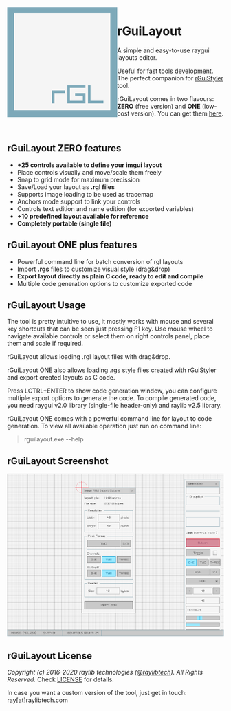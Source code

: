 <img align="left" src="logo/rguilayout_256x256.png" width=256>

# rGuiLayout
A simple and easy-to-use raygui layouts editor. 

Useful for fast tools development. The perfect companion for [rGuiStyler](https://github.com/raysan5/rguistyler) tool.

rGuiLayout comes in two flavours: **ZERO** (free version) and **ONE** (low-cost version). You can get them [here](https://raylibtech.itch.io/).

<br>

## rGuiLayout ZERO features

 - **+25 controls available to define your imgui layout**
 - Place controls visually and move/scale them freely
 - Snap to grid mode for maximum precission
 - Save/Load your layout as **.rgl files**
 - Supports image loading to be used as tracemap
 - Anchors mode support to link your controls
 - Controls text edition and name edition (for exported variables)
 - **+10 predefined layout available for reference**
 - **Completely portable (single file)**
 
## rGuiLayout ONE plus features

 - Powerful command line for batch conversion of rgl layouts
 - Import **.rgs** files to customize visual style (drag&drop)
 - **Export layout directly as plain C code, ready to edit and compile**
 - Multiple code generation options to customize exported code
 
## rGuiLayout Usage

The tool is pretty intuitive to use, it mostly works with mouse and several key shortcuts that can be seen just pressing F1 key.
Use mouse wheel to navigate available controls or select them on right controls panel, place them and scale if required.

rGuiLayout allows loading .rgl layout files with drag&drop.

rGuiLayout ONE also allows loading .rgs style files created with rGuiStyler and export created layouts as C code.

Press LCTRL+ENTER to show code generation window, you can configure multiple export options to generate the code. To compile generated code, you need raygui v2.0 library (single-file header-only) and raylib v2.5 library.

rGuiLayout ONE comes with a powerful command line for layout to code generation.
To view all available operation just run on command line:

 > rguilayout.exe --help
 
## rGuiLayout Screenshot

![rGuiLayout](screenshots/rguilayout_v100_shot03.png)

## rGuiLayout License

*Copyright (c) 2016-2020 raylib technologies ([@raylibtech](https://twitter.com/raylibtech)). All Rights Reserved.* Check [LICENSE](LICENSE) for details.

In case you want a custom version of the tool, just get in touch: ray[at]raylibtech.com
